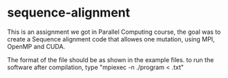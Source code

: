 # sequence-alignment
This is an assignment we got in Parallel Computing course, the goal was to create a Sequence alignment code that allowes one mutation, using MPI, OpenMP and CUDA.

The format of the file should be as shown in the example files.
to run the software after compilation, type "mpiexec -n <number of threads> ./program < <file name>.txt"
